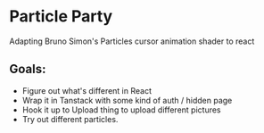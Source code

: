 # Particle Party

Adapting Bruno Simon's Particles cursor animation shader to react

## Goals:

- Figure out what's different in React
- Wrap it in Tanstack with some kind of auth / hidden page
- Hook it up to Upload thing to upload different pictures
- Try out different particles.
